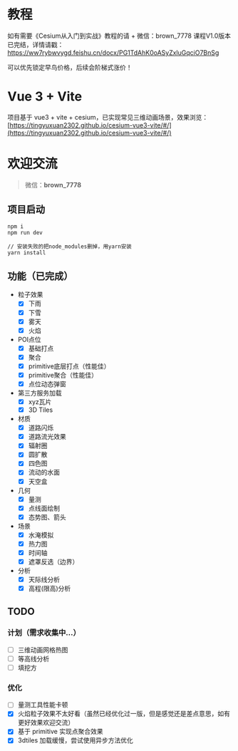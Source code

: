 # 教程

如有需要《Cesium从入门到实战》教程的请 + 微信：brown_7778 课程V1.0版本已完结，详情请戳：https://ww7rybwvygd.feishu.cn/docx/PG1TdAhK0oASyZxluGqciO7BnSg  

可以优先锁定早鸟价格，后续会阶梯式涨价！

# Vue 3 + Vite

项目基于 vue3 + vite + cesium，已实现常见三维动画场景，效果浏览：[https://tingyuxuan2302.github.io/cesium-vue3-vite/#/](https://tingyuxuan2302.github.io/cesium-vue3-vite/#/) 

# 欢迎交流

> 微信：**brown_7778**

## 项目启动

```
npm i
npm run dev

// 安装失败的把node_modules删掉，用yarn安装
yarn install
```

## 功能（已完成）
- 粒子效果
  - [x] 下雨
  - [x] 下雪
  - [x] 雾天
  - [x] 火焰
- POI点位
  - [x] 基础打点
  - [x] 聚合
  - [x] primitive底层打点（性能佳）
  - [x] primitive聚合（性能佳）
  - [x] 点位动态弹窗
- 第三方服务加载
  - [x] xyz瓦片
  - [x] 3D Tiles
- 材质
  - [x] 道路闪烁
  - [x] 道路流光效果
  - [x] 辐射圈
  - [x] 圆扩散
  - [x] 四色图
  - [x] 流动的水面
  - [x] 天空盒
- 几何
  - [x] 量测
  - [x] 点线面绘制
  - [x] 态势图、箭头
- 场景
  - [x] 水淹模拟
  - [x] 热力图
  - [x] 时间轴
  - [x] 遮罩反选（边界）
- 分析
  - [x] 天际线分析
  - [x] 高程(限高)分析
## TODO

### 计划（需求收集中...）
- [ ] 三维动画网格热图
- [ ] 等高线分析
- [ ] 填挖方

### 优化

- [ ] 量测工具性能卡顿
- [x] 火焰粒子效果不太好看（虽然已经优化过一版，但是感觉还是差点意思，如有更好效果欢迎交流）
- [x] 基于 primitive 实现点聚合效果
- [x] 3dtiles 加载缓慢，尝试使用异步方法优化
